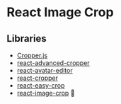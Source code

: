 # React Image Crop

<!--
https://github.com/kushagrasarathe/image-upload-shadcn
-->

## Libraries

- [Cropper.js](/cropperjs.md) <!--- 514kB -->
- [react-advanced-cropper](https://github.com/advanced-cropper/react-advanced-cropper) <!-- 1.94MB -->
- [react-avatar-editor](https://github.com/mosch/react-avatar-editor) <!-- 56.1kB -->
- [react-cropper](https://github.com/react-cropper/react-cropper) <!--- 20.0kB + 514kB (cropperjs) -->
- [react-easy-crop](/react-easy-crop.md) <!-- 484kB -->
- [react-image-crop](/react-image-crop.md) 🌟 <!-- 108kB -->

<!--
https://github.com/MrXujiang/react-cropper-pro
https://github.com/theodorejb/cropt | https://theodorejb.github.io/cropt | 53.0kB
https://github.com/heyxyz/hey/tree/main/packages/image-cropper
-->

<!--
# Examples

## Simple

https://app.unkey.com/settings/user

## Batch

https://github.com/joschan21/image-alt-generator/tree/main

## DnD

https://github.com/Ishu070303/CircleUp/blob/master/src/components/shared/ProfileUploader.tsx
-->
